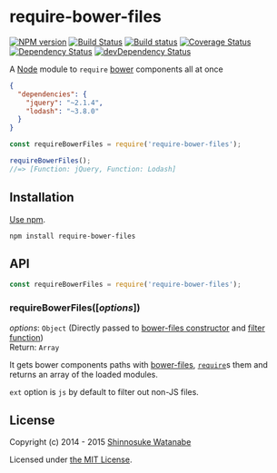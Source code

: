 # require-bower-files

[![NPM version](https://img.shields.io/npm/v/require-bower-files.svg)](https://www.npmjs.com/package/require-bower-files)
[![Build Status](https://travis-ci.org/shinnn/require-bower-files.svg?branch=master)](https://travis-ci.org/shinnn/require-bower-files)
[![Build status](https://ci.appveyor.com/api/projects/status/p4agdotoyrks5qov?svg=true)](https://ci.appveyor.com/project/ShinnosukeWatanabe/require-bower-files)
[![Coverage Status](https://img.shields.io/coveralls/shinnn/require-bower-files.svg)](https://coveralls.io/r/shinnn/require-bower-files)
[![Dependency Status](https://david-dm.org/shinnn/require-bower-files.svg)](https://david-dm.org/shinnn/require-bower-files)
[![devDependency Status](https://david-dm.org/shinnn/require-bower-files/dev-status.svg)](https://david-dm.org/shinnn/require-bower-files#info=devDependencies)

A [Node](https://nodejs.org/) module to `require` [bower](http://bower.io/) components all at once

```json
{
  "dependencies": {
    "jquery": "~2.1.4",
    "lodash": "~3.8.0"
  }
}
```

```javascript
const requireBowerFiles = require('require-bower-files');

requireBowerFiles();
//=> [Function: jQuery, Function: Lodash]
```

## Installation

[Use npm](https://docs.npmjs.com/cli/install).

```
npm install require-bower-files
```

## API

```javascript
const requireBowerFiles = require('require-bower-files');
```

### requireBowerFiles([*options*])

*options*: `Object` (Directly passed to [bower-files constructor](https://github.com/ksmithut/bower-files#options) and [filter function](https://github.com/ksmithut/bower-files#libfilter-options-))  
Return: `Array`

It gets bower components paths with [bower-files](https://github.com/ksmithut/bower-files#options), [`require`](https://nodejs.org/api/globals.html#globals_require)s them and returns an array of the loaded modules.

`ext` option is `js` by default to filter out non-JS files.

## License

Copyright (c) 2014 - 2015 [Shinnosuke Watanabe](https://github.com/shinnn)

Licensed under [the MIT License](./LICENSE).
